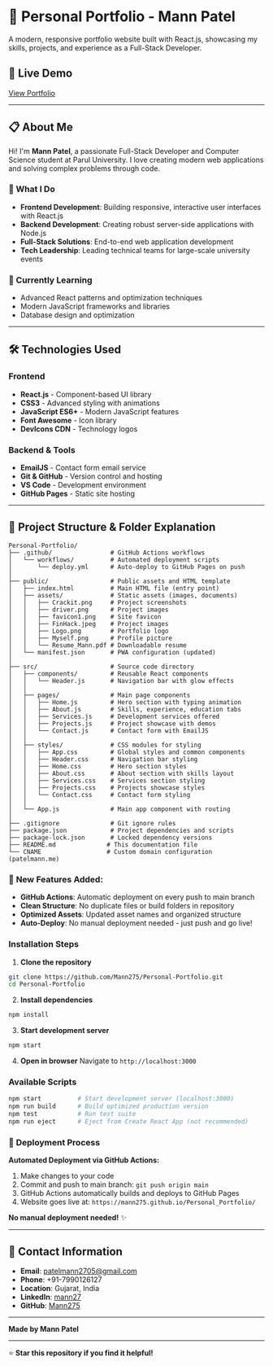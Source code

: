 # 🌟 Personal Portfolio - Mann Patel

A modern, responsive portfolio website built with React.js, showcasing my skills, projects, and experience as a Full-Stack Developer.

## 🚀 Live Demo

[View Portfolio](https://patelmann.me)

---

## 📋 About Me

Hi! I'm **Mann Patel**, a passionate Full-Stack Developer and Computer Science student at Parul University. I love creating modern web applications and solving complex problems through code.

### 🎯 What I Do
- **Frontend Development**: Building responsive, interactive user interfaces with React.js
- **Backend Development**: Creating robust server-side applications with Node.js
- **Full-Stack Solutions**: End-to-end web application development
- **Tech Leadership**: Leading technical teams for large-scale university events

### 🌱 Currently Learning
- Advanced React patterns and optimization techniques
- Modern JavaScript frameworks and libraries
- Database design and optimization

---

## 🛠️ Technologies Used

### Frontend
- **React.js** - Component-based UI library
- **CSS3** - Advanced styling with animations
- **JavaScript ES6+** - Modern JavaScript features
- **Font Awesome** - Icon library
- **DevIcons CDN** - Technology logos

### Backend & Tools
- **EmailJS** - Contact form email service
- **Git & GitHub** - Version control and hosting
- **VS Code** - Development environment
- **GitHub Pages** - Static site hosting

---

## 📁 Project Structure & Folder Explanation

```
Personal-Portfolio/
├── .github/                # GitHub Actions workflows
│   └── workflows/          # Automated deployment scripts
│       └── deploy.yml      # Auto-deploy to GitHub Pages on push
│
├── public/                 # Public assets and HTML template
│   ├── index.html          # Main HTML file (entry point)
│   ├── assets/             # Static assets (images, documents)
│   │   ├── Crackit.png     # Project screenshots
│   │   ├── driver.png      # Project images  
│   │   ├── favicon1.png    # Site favicon
│   │   ├── FinHack.jpeg    # Project images
│   │   ├── Logo.png        # Portfolio logo
│   │   ├── Myself.png      # Profile picture
│   │   └── Resume_Mann.pdf # Downloadable resume
│   └── manifest.json       # PWA configuration (updated)
│
├── src/                    # Source code directory
│   ├── components/         # Reusable React components
│   │   └── Header.js       # Navigation bar with glow effects
│   │
│   ├── pages/              # Main page components
│   │   ├── Home.js         # Hero section with typing animation
│   │   ├── About.js        # Skills, experience, education tabs
│   │   ├── Services.js     # Development services offered
│   │   ├── Projects.js     # Project showcase with demos
│   │   └── Contact.js      # Contact form with EmailJS
│   │
│   ├── styles/             # CSS modules for styling
│   │   ├── App.css         # Global styles and common components
│   │   ├── Header.css      # Navigation bar styling
│   │   ├── Home.css        # Hero section styles
│   │   ├── About.css       # About section with skills layout
│   │   ├── Services.css    # Services section styling
│   │   ├── Projects.css    # Projects showcase styles
│   │   └── Contact.css     # Contact form styling
│   │
│   └── App.js              # Main app component with routing
│
├── .gitignore              # Git ignore rules
├── package.json            # Project dependencies and scripts  
├── package-lock.json       # Locked dependency versions
├── README.md              # This documentation file
└── CNAME                  # Custom domain configuration (patelmann.me)
```

### 🚀 **New Features Added:**
- **GitHub Actions**: Automatic deployment on every push to main branch
- **Clean Structure**: No duplicate files or build folders in repository
- **Optimized Assets**: Updated asset names and organized structure
- **Auto-Deploy**: No manual deployment needed - just push and go live!

### Installation Steps

1. **Clone the repository**
```bash
git clone https://github.com/Mann275/Personal-Portfolio.git
cd Personal-Portfolio
```

2. **Install dependencies**
```bash
npm install
```

3. **Start development server**
```bash
npm start
```

4. **Open in browser**
Navigate to `http://localhost:3000`

### Available Scripts

```bash
npm start          # Start development server (localhost:3000)
npm run build      # Build optimized production version
npm test           # Run test suite
npm run eject      # Eject from Create React App (not recommended)
```

### 🚀 **Deployment Process**

**Automated Deployment via GitHub Actions:**
1. Make changes to your code
2. Commit and push to main branch: `git push origin main`
3. GitHub Actions automatically builds and deploys to GitHub Pages
4. Website goes live at: `https://mann275.github.io/Personal_Portfolio/`

**No manual deployment needed!** ✨

---

## 📧 Contact Information

- **Email**: [patelmann2705@gmail.com](mailto:patelmann2705@gmail.com)
- **Phone**: +91-7990126127
- **Location**: Gujarat, India
- **LinkedIn**: [mann27](https://www.linkedin.com/in/mann27/)
- **GitHub**: [Mann275](https://github.com/Mann275)

---


**Made by Mann Patel**


---

⭐ **Star this repository if you find it helpful!**
